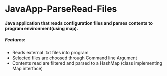 # JavaApp-ParseRead-Files
#### Java application that reads configuration files and parses contents to program environment(using map).

##### Features:
* Reads external .txt files into program
* Selected files are choosed through Command line Argument
* Contents read are filtered and parsed to a HashMap (class implementing Map interface)


